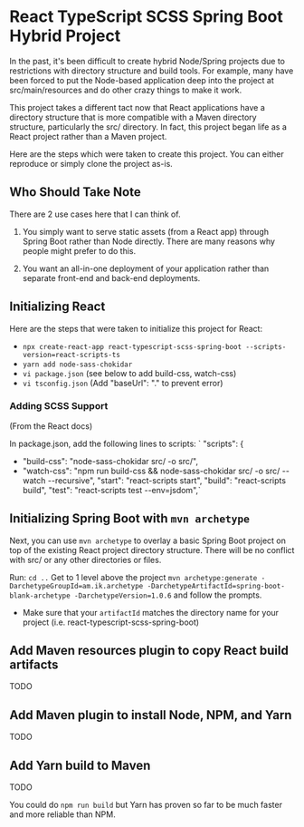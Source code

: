 # React TypeScript SCSS Spring Boot Hybrid Project

In the past, it's been difficult to create hybrid Node/Spring projects due to restrictions with directory structure and build tools. For example, many have been forced to put the Node-based application deep into the project at src/main/resources and do other crazy things to make it work.

This project takes a different tact now that React applications have a directory structure that is more compatible with a Maven directory structure, particularly the src/ directory. In fact, this project began life as a React project rather than a Maven project.

Here are the steps which were taken to create this project. You can either reproduce or simply clone the project as-is.

## Who Should Take Note

There are 2 use cases here that I can think of.

1. You simply want to serve static assets (from a React app) through Spring Boot rather than Node directly. There are many reasons why people might prefer to do this.

2. You want an all-in-one deployment of your application rather than separate front-end and back-end deployments.

## Initializing React

Here are the steps that were taken to initialize this project for React:

* `npx create-react-app react-typescript-scss-spring-boot --scripts-version=react-scripts-ts`
* `yarn add node-sass-chokidar`
* `vi package.json` (see below to add build-css, watch-css)
* `vi tsconfig.json` (Add "baseUrl": "." to prevent error)

### Adding SCSS Support

(From the React docs)

In package.json, add the following lines to scripts:
`   "scripts": {
+    "build-css": "node-sass-chokidar src/ -o src/",
+    "watch-css": "npm run build-css && node-sass-chokidar src/ -o src/ --watch --recursive",
     "start": "react-scripts start",
     "build": "react-scripts build",
     "test": "react-scripts test --env=jsdom",`

## Initializing Spring Boot with `mvn archetype`

Next, you can use `mvn archetype` to overlay a basic Spring Boot project on top of the existing React project directory structure. There will be no conflict with src/ or any other directories or files.

Run:
`cd ..` Get to 1 level above the project
`mvn archetype:generate -DarchetypeGroupId=am.ik.archetype -DarchetypeArtifactId=spring-boot-blank-archetype -DarchetypeVersion=1.0.6`
and follow the prompts.

* Make sure that your `artifactId` matches the directory name for your project (i.e. react-typescript-scss-spring-boot)

## Add Maven resources plugin to copy React build artifacts

TODO

## Add Maven plugin to install Node, NPM, and Yarn

TODO

## Add Yarn build to Maven

TODO

You could do `npm run build` but Yarn has proven so far to be much faster and more reliable than NPM.
